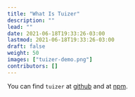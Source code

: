 ```yaml
---
title: "What Is Tuizer"
description: ""
lead: ""
date: 2021-06-18T19:33:26-03:00
lastmod: 2021-06-18T19:33:26-03:00
draft: false
weight: 50
images: ["tuizer-demo.png"]
contributors: []
---
```


You can find `tuizer` at [github](https://github.com/thassiov/tuizer) and at [npm](https://www.npmjs.com/package/tuizer).
